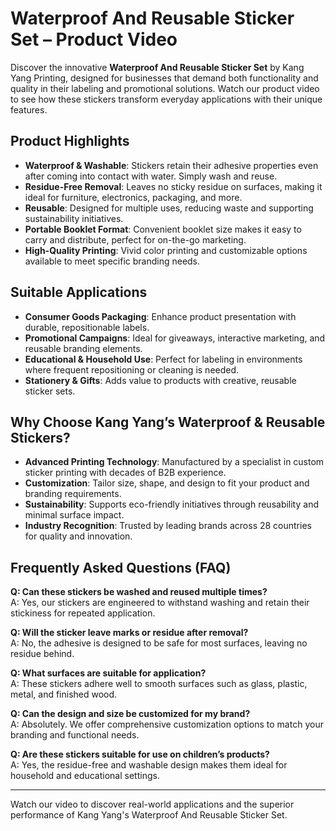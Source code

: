 # Waterproof And Reusable Sticker Set – Product Video

Discover the innovative **Waterproof And Reusable Sticker Set** by Kang Yang Printing, designed for businesses that demand both functionality and quality in their labeling and promotional solutions. Watch our product video to see how these stickers transform everyday applications with their unique features.

## Product Highlights

- **Waterproof & Washable**: Stickers retain their adhesive properties even after coming into contact with water. Simply wash and reuse.
- **Residue-Free Removal**: Leaves no sticky residue on surfaces, making it ideal for furniture, electronics, packaging, and more.
- **Reusable**: Designed for multiple uses, reducing waste and supporting sustainability initiatives.
- **Portable Booklet Format**: Convenient booklet size makes it easy to carry and distribute, perfect for on-the-go marketing.
- **High-Quality Printing**: Vivid color printing and customizable options available to meet specific branding needs.

## Suitable Applications

- **Consumer Goods Packaging**: Enhance product presentation with durable, repositionable labels.
- **Promotional Campaigns**: Ideal for giveaways, interactive marketing, and reusable branding elements.
- **Educational & Household Use**: Perfect for labeling in environments where frequent repositioning or cleaning is needed.
- **Stationery & Gifts**: Adds value to products with creative, reusable sticker sets.

## Why Choose Kang Yang’s Waterproof & Reusable Stickers?

- **Advanced Printing Technology**: Manufactured by a specialist in custom sticker printing with decades of B2B experience.
- **Customization**: Tailor size, shape, and design to fit your product and branding requirements.
- **Sustainability**: Supports eco-friendly initiatives through reusability and minimal surface impact.
- **Industry Recognition**: Trusted by leading brands across 28 countries for quality and innovation.

## Frequently Asked Questions (FAQ)

**Q: Can these stickers be washed and reused multiple times?**  
A: Yes, our stickers are engineered to withstand washing and retain their stickiness for repeated application.

**Q: Will the sticker leave marks or residue after removal?**  
A: No, the adhesive is designed to be safe for most surfaces, leaving no residue behind.

**Q: What surfaces are suitable for application?**  
A: These stickers adhere well to smooth surfaces such as glass, plastic, metal, and finished wood.

**Q: Can the design and size be customized for my brand?**  
A: Absolutely. We offer comprehensive customization options to match your branding and functional needs.

**Q: Are these stickers suitable for use on children’s products?**  
A: Yes, the residue-free and washable design makes them ideal for household and educational settings.

---

Watch our video to discover real-world applications and the superior performance of Kang Yang's Waterproof And Reusable Sticker Set.